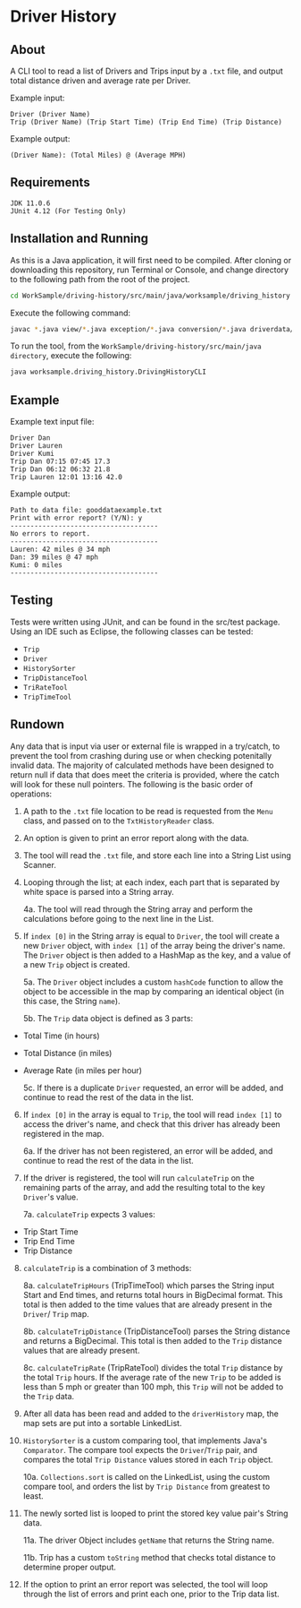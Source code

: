 # Driver History


## About

A CLI tool to read a list of Drivers and Trips input by a `.txt` file, and output total distance driven and average rate per Driver.

Example input:

```
Driver (Driver Name)
Trip (Driver Name) (Trip Start Time) (Trip End Time) (Trip Distance)
```

Example output:
```
(Driver Name): (Total Miles) @ (Average MPH)
```

## Requirements

```
JDK 11.0.6
JUnit 4.12 (For Testing Only)
```

## Installation and Running

As this is a Java application, it will first need to be compiled. After cloning or downloading this repository, run Terminal or Console, and change directory to the following path from the root of the project.

```Bash
cd WorkSample/driving-history/src/main/java/worksample/driving_history
```

Execute the following command:

```Bash
javac *.java view/*.java exception/*.java conversion/*.java driverdata/filereader/*.java driverdata/*.java
```

To run the tool, from the `WorkSample/driving-history/src/main/java directory`, execute the following:

```Bash
java worksample.driving_history.DrivingHistoryCLI
```

## Example

Example text input file:
```
Driver Dan
Driver Lauren
Driver Kumi
Trip Dan 07:15 07:45 17.3
Trip Dan 06:12 06:32 21.8
Trip Lauren 12:01 13:16 42.0
```

Example output:
```
Path to data file: gooddataexample.txt
Print with error report? (Y/N): y
-------------------------------------
No errors to report.
-------------------------------------
Lauren: 42 miles @ 34 mph
Dan: 39 miles @ 47 mph
Kumi: 0 miles
-------------------------------------
```
## Testing

Tests were written using JUnit, and can be found in the src/test package. Using an IDE such as Eclipse, the following classes can be tested:

- `Trip`
- `Driver`
- `HistorySorter`
- `TripDistanceTool`
- `TriRateTool`
- `TripTimeTool`

## Rundown

Any data that is input via user or external file is wrapped in a try/catch, to prevent the tool from crashing during use or when checking potenitally invalid data. The majority of calculated methods have been designed to return null if data that does meet the criteria is provided, where the catch will look for these null pointers. The following is the basic order of operations:

1. A path to the `.txt` file location to be read is requested from the `Menu` class, and passed on to the `TxtHistoryReader` class. 

2. An option is given to print an error report along with the data.

3. The tool will read the `.txt` file, and store each line into a String List using Scanner. 

4. Looping through the list; at each index, each part that is separated by white space is parsed into a String array.

	4a. The tool will read through the String array and perform the calculations before going to the next line in the List.

5. If `index [0]` in the String array is equal to `Driver`, the tool will create a new `Driver` object, with `index [1]` of the array being the driver's name. The `Driver` object is then added to a HashMap as the key, and a value of a new `Trip` object is created.

	5a. The `Driver` object includes a custom `hashCode` function to allow the object to be accessible in the map by comparing an identical object (in this case, the String `name`).

	5b. The `Trip` data object is defined as 3 parts: 
  - Total Time (in hours)
  - Total Distance (in miles)
  - Average Rate (in miles per hour)

 	5c. If there is a duplicate `Driver` requested, an error will be added, and continue to read the rest of the data in the list.

6. If `index [0]` in the array is equal to `Trip`, the tool will read `index [1]` to access the driver's name, and check that this driver has already been registered in the map. 

	6a. If the driver has not been registered, an error will be added, and continue to read the rest of the data in the list. 

7. If the driver is registered, the tool will run `calculateTrip` on the remaining parts of the array, and add the resulting total to the key `Driver`'s value.

 	7a. `calculateTrip` expects 3 values: 
  - Trip Start Time
  - Trip End Time
  - Trip Distance

8. `calculateTrip` is a combination of 3 methods:

	8a. `calculateTripHours` (TripTimeTool) which parses the String input Start and End times, and returns total hours in BigDecimal format. This total is then added to the time values that are already present in the `Driver`/ `Trip` map.

	8b. `calculateTripDistance` (TripDistanceTool) parses the String distance and returns a BigDecimal. This total is then added to the `Trip` distance values that are already present.

	8c. `calculateTripRate` (TripRateTool) divides the total `Trip` distance by the total `Trip` hours. If the average rate of the new `Trip` to be added is less than 5 mph or greater than 100 mph, this `Trip` will not be added to the `Trip` data.

9. After all data has been read and added to the `driverHistory` map, the map sets are put into a sortable LinkedList.

10. `HistorySorter` is a custom comparing tool, that implements Java's `Comparator`. The compare tool expects the `Driver`/`Trip` pair, and compares the total `Trip Distance` values stored in each `Trip` object.

	10a. `Collections.sort` is called on the LinkedList, using the custom compare tool, and orders the list by `Trip Distance` from greatest to least.

11. The newly sorted list is looped to print the stored key value pair's String data.

	11a. The driver Object includes `getName` that returns the String name.

	11b. Trip has a custom `toString` method that checks total distance to determine proper output.

10. If the option to print an error report was selected, the tool will loop through the list of errors and print each one, prior to the Trip data list.
